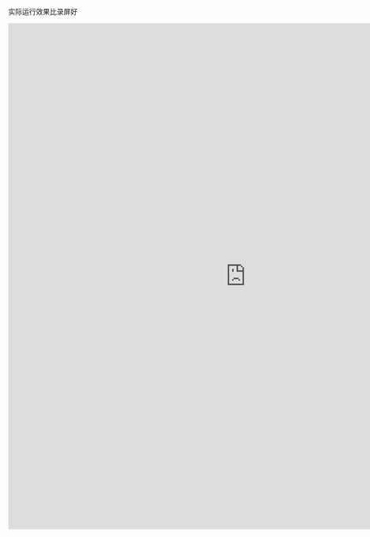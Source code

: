 实际运行效果比录屏好


<iframe height=1024 width=960 src="https://github.com/Munccccc/RcMarquee/blob/master/app/src/main/res/raw/munc.mp4" frameborder=0 allowfullscreen></iframe>
